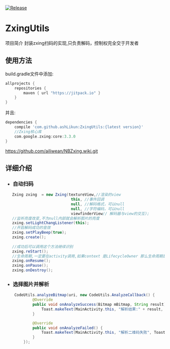 [![Release](https://jitpack.io/v/ashLikun/ZxingUtils.svg)](https://jitpack.io/#ashLikun/ZxingUtils)

# **ZxingUtils**
项目简介
    封装zxing扫码的实现,只负责解码，控制权完全交于开发者
## 使用方法

build.gradle文件中添加:
```gradle
allprojects {
    repositories {
        maven { url "https://jitpack.io" }
    }
}
```
并且:

```gradle
dependencies {
    compile 'com.github.ashLikun:ZxingUtils:{latest version}'
    //Zxing核心库
    com.google.zxing:core:3.3.0
}
```
https://github.com/ailiwean/NBZxing.wiki.git
## 详细介绍

* ### 自动扫码
```java
   Zxing zxing  = new Zxing(textureView,//渲染的view
                             this, //事件回调
                             null, //解码格式，可以null
                             null, //字符编码，可以null
                             viewfinderView// 解码器与view的交互);
   //监听亮度改变,不为null内部就会解析图片的亮度
   zxing.setLightChangListener(this);
   //开启解码成功的音效
   zxing.setPlayBeep(true);
   zxing.create();
   
   //成功后可以调用这个方法继续识别
   zxing.reStart();
   //生命周期,一定要在activity调用,如果context 是LifecycleOwner 那么生命周期是自动的
   zxing.onResume();
   zxing.onPause();
   zxing.onDestroy();
```

* ### 选择图片并解析
```java
    CodeUtils.analyzeBitmap(uri, new CodeUtils.AnalyzeCallback() {
            @Override
            public void onAnalyzeSuccess(Bitmap mBitmap, String result) {
                Toast.makeText(MainActivity.this, "解析结果:" + result, Toast.LENGTH_LONG).show();
            }

            @Override
            public void onAnalyzeFailed() {
                Toast.makeText(MainActivity.this, "解析二维码失败", Toast.LENGTH_LONG).show();
            }
        });
```

